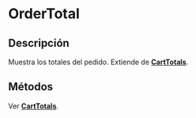 # OrderTotal

## Descripción

Muestra los totales del pedido. Extiende de **[CartTotals](../CartTotals.md)**.

## Métodos

Ver **[CartTotals](../CartTotals.md)**.

